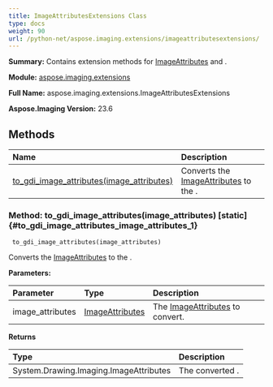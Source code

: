 ```yaml
---
title: ImageAttributesExtensions Class
type: docs
weight: 90
url: /python-net/aspose.imaging.extensions/imageattributesextensions/
---
```


**Summary:** Contains extension methods for [ImageAttributes](/imaging/python-net/aspose.imaging/imageattributes/) and .

**Module:** [aspose.imaging.extensions](/imaging/python-net/aspose.imaging.extensions/)

**Full Name:** aspose.imaging.extensions.ImageAttributesExtensions

**Aspose.Imaging Version:** 23.6

## **Methods**
| **Name** | **Description** |
| :- | :- |
| [to_gdi_image_attributes(image_attributes)](#to_gdi_image_attributes_image_attributes_1) | Converts the [ImageAttributes](/imaging/python-net/aspose.imaging/imageattributes/) to the . |


### Method: to_gdi_image_attributes(image_attributes)  [static] {#to_gdi_image_attributes_image_attributes_1}


```
 to_gdi_image_attributes(image_attributes) 
```

Converts the [ImageAttributes](/imaging/python-net/aspose.imaging/imageattributes/) to the .

**Parameters:**

| Parameter | Type | Description |
| :- | :- | :- |
| image_attributes | [ImageAttributes](/imaging/python-net/aspose.imaging/imageattributes) | The [ImageAttributes](/imaging/python-net/aspose.imaging/imageattributes/) to convert. |

**Returns**

| Type | Description |
| :- | :- |
| System.Drawing.Imaging.ImageAttributes | The converted . |


